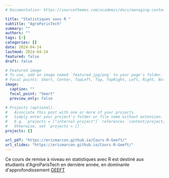 ```yaml
---
# Documentation: https://sourcethemes.com/academic/docs/managing-content/

title: "Statistiques sous R "
subtitle: "AgroParisTech"
summary: ""
authors: ""
tags: [r]
categories: []
date: 2024-04-24
lastmod: 2024-04-24
featured: false
draft: false

# Featured image
# To use, add an image named `featured.jpg/png` to your page's folder.
# Focal points: Smart, Center, TopLeft, Top, TopRight, Left, Right, BottomLeft, Bottom, BottomRight.
image:
  caption: ""
  focal_point: "Smart"
  preview_only: false

# Projects (optional).
#   Associate this post with one or more of your projects.
#   Simply enter your project's folder or file name without extension.
#   E.g. `projects = ["internal-project"]` references `content/project/deep-learning/index.md`.
#   Otherwise, set `projects = []`.
projects: []

url_pdf: "https://ericmarcon.github.io/Cours-R-Geeft/"
url_slides: "https://ericmarcon.github.io/Cours-R-Geeft/"
---
```


Ce cours de remise à niveau en statistiques avec R est destiné aux étudiants d'AgroParisTech en dernière année, en dominante d'approfondissement [GEEFT](https://www.genv-agroparistech.fr/fr/nos-formations/ingenieur-agroparistech-da-geeft)

